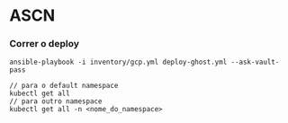 # ASCN


### Correr o deploy
```
ansible-playbook -i inventory/gcp.yml deploy-ghost.yml --ask-vault-pass
```

```
// para o default namespace
kubectl get all
// para outro namespace
kubectl get all -n <nome_do_namespace>
```
